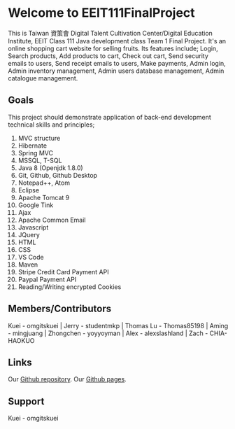 # Welcome to EEIT111FinalProject

This is Taiwan 資策會 Digital Talent Cultivation Center/Digital Education Institute, EEIT Class 111 Java development class Team 1 Final Project. It's an online shopping cart website for selling fruits. Its features include; Login, Search products, Add products to cart, Check out cart, Send security emails to users, Send receipt emails to users, Make payments, Admin login, Admin inventory management, Admin users database management, Admin catalogue management.

## Goals
This project should demonstrate application of back-end development technical skills and principles;
1) MVC structure
2) Hibernate
3) Spring MVC
4) MSSQL, T-SQL
5) Java 8 (Openjdk 1.8.0)
6) Git, Github, Github Desktop
7) Notepad++, Atom
8) Eclipse
9) Apache Tomcat 9
10) Google Tink
11) Ajax
12) Apache Common Email
13) Javascript
14) JQuery
15) HTML
16) CSS
17) VS Code
18) Maven
19) Stripe Credit Card Payment API
20) Paypal Payment API
21) Reading/Writing encrypted Cookies

## Members/Contributors
Kuei - omgitskuei | Jerry - studentmkp | Thomas Lu - Thomas85198 | Aming - mingjuang | Zhongchen - yoyyoyman | Alex - alexslashland | Zach - CHIA-HAOKUO

## Links
Our [Github repository](https://github.com/omgitskuei/EEIT111FinalProject).
Our [Github pages](https://omgitskuei.github.io/EEIT111FinalProject/).

## Support
Kuei - omgitskuei
